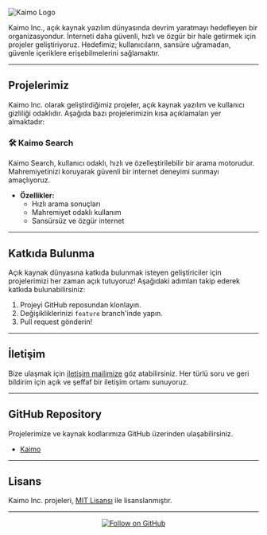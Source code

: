 ![Kaimo Logo](https://raw.githubusercontent.com/devyigit/Synapic/refs/heads/main/images/1738097647350.png)

Kaimo Inc., açık kaynak yazılım dünyasında devrim yaratmayı hedefleyen bir organizasyondur. İnterneti daha güvenli, hızlı ve özgür bir hale getirmek için projeler geliştiriyoruz. Hedefimiz; kullanıcıların, sansüre uğramadan, güvenle içeriklere erişebilmelerini sağlamaktır.

---

## Projelerimiz

Kaimo Inc. olarak geliştirdiğimiz projeler, açık kaynak yazılım ve kullanıcı gizliliği odaklıdır. Aşağıda bazı projelerimizin kısa açıklamaları yer almaktadır:

### 🛠️ Kaimo Search

Kaimo Search, kullanıcı odaklı, hızlı ve özelleştirilebilir bir arama motorudur. Mahremiyetinizi koruyarak güvenli bir internet deneyimi sunmayı amaçlıyoruz.

- **Özellikler:**
  - Hızlı arama sonuçları
  - Mahremiyet odaklı kullanım
  - Sansürsüz ve özgür internet

---

## Katkıda Bulunma

Açık kaynak dünyasına katkıda bulunmak isteyen geliştiriciler için projelerimizi her zaman açık tutuyoruz! Aşağıdaki adımları takip ederek katkıda bulunabilirsiniz:

1. Projeyi GitHub reposundan klonlayın.
2. Değişikliklerinizi `feature` branch'inde yapın.
3. Pull request gönderin!

---

## İletişim

Bize ulaşmak için [iletişim mailimize](mailto:yigitkabak@proton.me) göz atabilirsiniz. Her türlü soru ve geri bildirim için açık ve şeffaf bir iletişim ortamı sunuyoruz.

---

## GitHub Repository

Projelerimize ve kaynak kodlarımıza GitHub üzerinden ulaşabilirsiniz.

- [Kaimo](https://github.com/kaimo-inc)

---

## Lisans

Kaimo Inc. projeleri, [MIT Lisansı](https://opensource.org/licenses/MIT) ile lisanslanmıştır.

---

<p align="center">
  <a href="https://github.com/kaimo-inc"><img src="https://img.shields.io/github/followers/kaimo-inc?style=social" alt="Follow on GitHub"></a>
</p>
